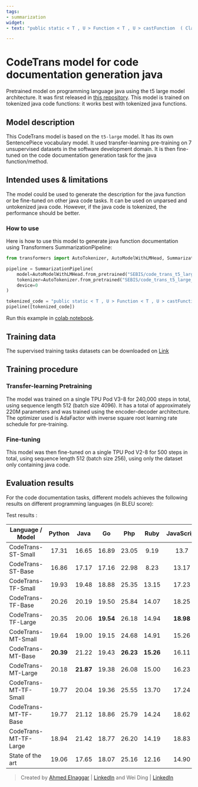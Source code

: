 ```yaml
---
tags:
- summarization
widget:
- text: "public static < T , U > Function < T , U > castFunction  ( Class < U > target ) { return new CastToClass < T , U > ( target ) ; }"

---
```



# CodeTrans model for code documentation generation java
Pretrained model on programming language java using the t5 large model architecture. It was first released in
[this repository](https://github.com/agemagician/CodeTrans). This model is trained on tokenized java code functions: it works best with tokenized java functions.


## Model description

This CodeTrans model is based on the `t5-large` model. It has its own SentencePiece vocabulary model. It used transfer-learning pre-training on 7 unsupervised datasets in the software development domain. It is then fine-tuned on the code documentation generation task for the java function/method.

## Intended uses & limitations

The model could be used to generate the description for the java function or be fine-tuned on other java code tasks. It can be used on unparsed and untokenized java code. However, if the java code is tokenized, the performance should be better.

### How to use

Here is how to use this model to generate java function documentation using Transformers SummarizationPipeline:

```python
from transformers import AutoTokenizer, AutoModelWithLMHead, SummarizationPipeline

pipeline = SummarizationPipeline(
    model=AutoModelWithLMHead.from_pretrained("SEBIS/code_trans_t5_large_code_documentation_generation_java_transfer_learning_finetune"),
    tokenizer=AutoTokenizer.from_pretrained("SEBIS/code_trans_t5_large_code_documentation_generation_java_transfer_learning_finetune", skip_special_tokens=True),
    device=0
)

tokenized_code = "public static < T , U > Function < T , U > castFunction  ( Class < U > target ) { return new CastToClass < T , U > ( target ) ; }"
pipeline([tokenized_code])
```
Run this example in [colab notebook](https://github.com/agemagician/CodeTrans/blob/main/prediction/transfer%20learning%20fine-tuning/function%20documentation%20generation/java/large_model.ipynb).
## Training data

The supervised training tasks datasets can be downloaded on [Link](https://www.dropbox.com/sh/488bq2of10r4wvw/AACs5CGIQuwtsD7j_Ls_JAORa/finetuning_dataset?dl=0&subfolder_nav_tracking=1)

## Training procedure

### Transfer-learning Pretraining

The model was trained on a single TPU Pod V3-8 for 240,000 steps in total, using sequence length 512 (batch size 4096).
It has a total of approximately 220M parameters and was trained using the encoder-decoder architecture.
The optimizer used is AdaFactor with inverse square root learning rate schedule for pre-training.

### Fine-tuning

This model was then fine-tuned on a single TPU Pod V2-8 for 500 steps in total, using sequence length 512 (batch size 256), using only the dataset only containing java code.


## Evaluation results

For the code documentation tasks, different models achieves the following results on different programming languages (in BLEU score):

Test results :

|   Language / Model   |     Python     |      Java      |       Go       |      Php       |      Ruby      |   JavaScript   |
| -------------------- | :------------: | :------------: | :------------: | :------------: | :------------: | :------------: |
|   CodeTrans-ST-Small    |      17.31     |     16.65      |     16.89      |     23.05      |      9.19      |      13.7      |
|   CodeTrans-ST-Base     |      16.86     |     17.17      |     17.16      |     22.98      |      8.23      |      13.17     |   
|   CodeTrans-TF-Small    |      19.93     |     19.48      |     18.88      |     25.35      |     13.15      |      17.23     |
|   CodeTrans-TF-Base     |      20.26     |     20.19      |     19.50      |     25.84      |     14.07      |      18.25     |
|   CodeTrans-TF-Large    |      20.35     |     20.06      |   **19.54**    |     26.18      |     14.94      |    **18.98**   |
|   CodeTrans-MT-Small    |      19.64     |     19.00      |     19.15      |     24.68      |     14.91      |      15.26     |
|   CodeTrans-MT-Base     |    **20.39**   |     21.22      |     19.43      |   **26.23**    |   **15.26**    |      16.11     |
|   CodeTrans-MT-Large    |      20.18     |   **21.87**    |     19.38      |     26.08      |     15.00      |      16.23     |
|   CodeTrans-MT-TF-Small |      19.77     |     20.04      |     19.36      |     25.55      |     13.70      |      17.24     |
|   CodeTrans-MT-TF-Base  |      19.77     |     21.12      |     18.86      |     25.79      |     14.24      |      18.62     |
|   CodeTrans-MT-TF-Large |      18.94     |     21.42      |     18.77      |     26.20      |     14.19      |      18.83     |
|   State of the art   |      19.06     |     17.65      |     18.07      |     25.16      |     12.16      |      14.90     |


> Created by [Ahmed Elnaggar](https://twitter.com/Elnaggar_AI) | [LinkedIn](https://www.linkedin.com/in/prof-ahmed-elnaggar/) and Wei Ding | [LinkedIn](https://www.linkedin.com/in/wei-ding-92561270/)

